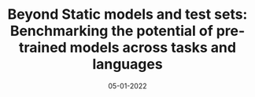 ---
layout: default
title: "Beyond Static models and test sets: Benchmarking the potential of pre-trained models across tasks and languages"
authors: Kabir Ahuja, Sandipan Dandapat, Sunayana Sitaram, Monojit Choudhury
venue: NLP Power! (2022)
venue_type: "Workshop"
year: 2022
month: 05
date: 05-01-2022
url: https://aclanthology.org/2022.nlppower-1.7/
type: published
abs: https://aclanthology.org/2022.nlppower-1.7/
pdf: https://aclanthology.org/2022.nlppower-1.7.pdf
---